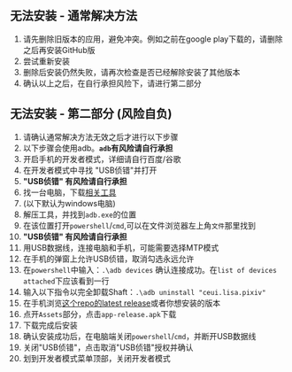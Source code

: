 ## 无法安装 - 通常解决方法

1. 请先删除旧版本的应用，避免冲突。例如之前在google play下载的，请删除之后再安装GitHub版
2. 尝试重新安装
3. 删除后安装仍然失败，请再次检查是否已经解除安装了其他版本
4. 确认以上之后，在自行承担风险下，请进行第二部分

## 无法安装 - 第二部分 (风险自负)

1. 请确认通常解决方法无效之后才进行以下步骤
2. 以下步骤会使用adb。**`adb`有风险请自行承担**
3. 开启手机的开发者模式，详细请自行百度/谷歌
4. 在开发者模式中寻找 "USB侦错"并打开
5. **"USB侦错" 有风险请自行承担**
6. 找一台电脑，下载[相关工具](https://developer.android.com/studio/releases/platform-tools#downloads "SDK Platform Tools")
7. (以下默认为windows电脑)
8. 解压工具，并找到`adb.exe`的位置
9. 在该位置打开`powershell`/`cmd`,可以在文件浏览器左上角`文件`那里找到
10. **"USB侦错" 有风险请自行承担**
11. 用USB数据线，连接电脑和手机，可能需要选择MTP模式
12. 在手机的弹窗上允许USB侦错，取消勾选永远允许
13. 在`powershell`中输入：`.\adb devices` 确认连接成功。在`list of devices attached`下应该看到一行
14. 输入以下指令以完全卸载Shaft：`.\adb uninstall "ceui.lisa.pixiv"`
15. 在手机浏览[这个repo的latest release](https://github.com/CeuiLiSA/Pixiv-Shaft/releases/latest "Latest Release")或者你想安装的版本
16. 点开`Assets`部分，点击`app-release.apk`下载
17. 下载完成后安装
18. 确认安装成功后，在电脑端关闭`powershell`/`cmd`，并断开USB数据线
19. 关闭"USB侦错"，点击取消"USB侦错"授权并确认
20. 划到开发者模式菜单顶部，关闭开发者模式
